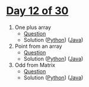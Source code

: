# [Day 12 of 30](https://www.hackerrank.com/contests/day-12-of-30/challenges "Day 12 of 30 contest link")

1. One plus array
   - [Question](https://www.hackerrank.com/contests/day-12-of-30/challenges/one-plus-array "One plus array")
   - Solution ([Python](One%20plus%20array/Python/ "Solution in Python")) ([Java](One%20plus%20array/Java/ "Solution in Java"))
2. Point from an array
   - [Question](https://www.hackerrank.com/contests/day-12-of-30/challenges/point-from-an-array "Point from an array")
   - Solution ([Python](Point%20from%20an%20array/Python/ "Solution in Python")) ([Java](Point%20from%20an%20array/Java/ "Solution in Java"))
3. Odd from Matrix
   - [Question](https://www.hackerrank.com/contests/day-12-of-30/challenges/odd-from-matrix "Odd from Matrix")
   - Solution ([Python](Odd%20from%20matrix/Python/ "Solution in Python")) ([Java](Odd%20from%20matrix/Java/ "Solution in Java"))
